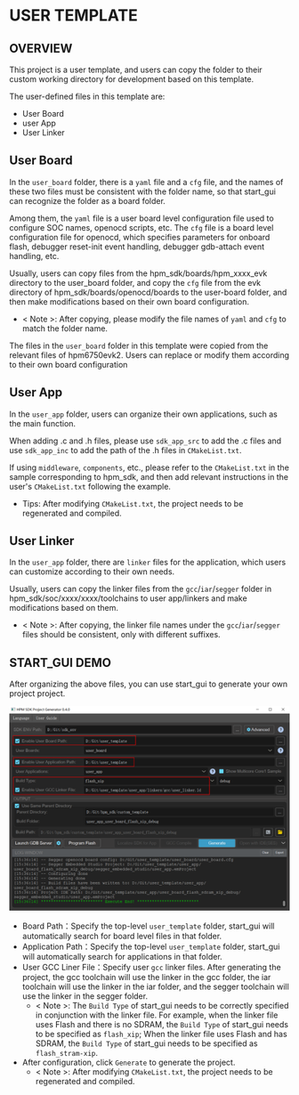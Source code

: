 # USER TEMPLATE

## OVERVIEW

This project is a user template, and users can copy the folder to their custom working directory for development based on this template.

The user-defined files in this template are:

- User Board
- user App
- User Linker

## User Board

In the `user_board` folder, there is a `yaml` file and a `cfg` file, and the names of these two files must be consistent with the folder name, so that start_gui can recognize the folder as a board folder.

Among them, the `yaml` file is a user board level configuration file used to configure SOC names, openocd scripts, etc. The `cfg` file is a board level configuration file for openocd, which specifies parameters for onboard flash, debugger reset-init event handling, debugger gdb-attach event handling, etc.

Usually, users can copy files from the hpm_sdk/boards/hpm_xxxx_evk directory to the user_board folder, and copy the `cfg` file from the evk directory of hpm_sdk/boards/openocd/boards to the user-board folder, and then make modifications based on their own board configuration.

- < Note >: After copying, please modify the file names of `yaml` and `cfg` to match the folder name.

The files in the `user_board` folder in this template were copied from the relevant files of hpm6750evk2. Users can replace or modify them according to their own board configuration

## User App

In the `user_app` folder, users can organize their own applications, such as the main function.


When adding .c and .h files, please use `sdk_app_src` to add the .c files and use `sdk_app_inc` to add the path of the .h files in `CMakeList.txt`.

If using `middleware`, `components`, etc., please refer to the `CMakeList.txt` in the sample corresponding to hpm_sdk, and then add relevant instructions in the user's `CMakeList.txt` following the example.

- Tips: After modifying `CMakeList.txt`, the project needs to be regenerated and compiled.

## User Linker

In the `user_app` folder, there are `linker` files for the application, which users can customize according to their own needs.

Usually, users can copy the linker files from the `gcc`/`iar`/`segger` folder in hpm_sdk/soc/xxxx/xxxx/toolchains to user app/linkers and make modifications based on them.

- < Note >: After copying, the linker file names under the `gcc`/`iar`/`segger` files should be consistent, only with different suffixes.

## START_GUI DEMO

After organizing the above files, you can use start_gui to generate your own project project.

![start_gui_demo](start_gui_demo.png)

- Board Path：Specify the top-level `user_template` folder, start_gui will automatically search for board level files in that folder.
- Application Path：Specify the top-level `user_template` folder, start_gui will automatically search for applications in that folder.
- User GCC Liner File：Specify user `gcc` linker files. After generating the project, the gcc toolchain will use the linker in the gcc folder, the iar toolchain will use the linker in the iar folder, and the segger toolchain will use the linker in the segger folder.
  - < Note >: The `Build Type` of start_gui needs to be correctly specified in conjunction with the linker file. For example, when the linker file uses Flash and there is no SDRAM, the `Build Type` of start_gui needs to be specified as `flash_xip`; When the linker file uses Flash and has SDRAM, the `Build Type` of start_gui needs to be specified as `flash_stram-xip`.
- After configuration, click `Generate` to generate the project.
  - < Note >: After modifying `CMakeList.txt`, the project needs to be regenerated and compiled.